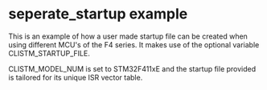 # seperate_startup example

This is an example of how a user made startup file can be created when using different 
MCU's of the F4 series. It makes use of the optional variable CLISTM_STARTUP_FILE. 

CLISTM_MODEL_NUM is set to STM32F411xE and the startup file provided is tailored for 
its unique ISR vector table.

